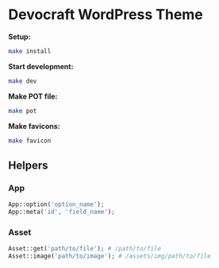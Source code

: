 # Devocraft WordPress Theme

**Setup:**
```sh
make install
```

**Start development:**
```sh
make dev
```

**Make POT file:**
```sh
make pot
```

**Make favicons:**
```sh
make favicon
```
## Helpers
### App
```php
App::option('option_name');
App::meta('id', 'field_name');
```

### Asset
```php
Asset::get('path/to/file'); # /path/to/file
Asset::image('path/to/image'); # /assets/img/path/to/file
```
